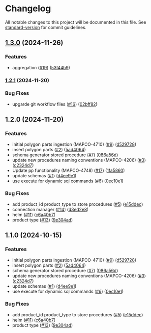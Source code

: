 # Changelog

All notable changes to this project will be documented in this file. See [standard-version](https://github.com/conventional-changelog/standard-version) for commit guidelines.

## [1.3.0](https://github.com/MapColonies/polygon-parts-manager/compare/v1.2.1...v1.3.0) (2024-11-26)


### Features

* aggregation ([#19](https://github.com/MapColonies/polygon-parts-manager/issues/19)) ([53f44b9](https://github.com/MapColonies/polygon-parts-manager/commit/53f44b9a056a34b836f1207cb47ef2c1a42bd94a))

### [1.2.1](https://github.com/MapColonies/polygon-parts-manager/compare/v1.2.0...v1.2.1) (2024-11-20)


### Bug Fixes

* upgarde git workflow files ([#16](https://github.com/MapColonies/polygon-parts-manager/issues/16)) ([02bff82](https://github.com/MapColonies/polygon-parts-manager/commit/02bff827e41130c3a5bacc9120114d284771531a))

## 1.2.0 (2024-11-20)


### Features

* initial polygon parts ingestion (MAPCO-4710) ([#9](https://github.com/MapColonies/polygon-parts-manager/issues/9)) ([d529728](https://github.com/MapColonies/polygon-parts-manager/commit/d5297280d79edf4737cf8eb132c588da79139ffe))
* insert polygon parts ([#2](https://github.com/MapColonies/polygon-parts-manager/issues/2)) ([5ad4064](https://github.com/MapColonies/polygon-parts-manager/commit/5ad4064581d722bd95f27d3c8dc19b0db0d2b54c))
* schema generator stored procedure ([#7](https://github.com/MapColonies/polygon-parts-manager/issues/7)) ([086a56d](https://github.com/MapColonies/polygon-parts-manager/commit/086a56dcb71bef984edbaa457d19775960426df6))
* update new procedures naming conventions (MAPCO-4206) ([#3](https://github.com/MapColonies/polygon-parts-manager/issues/3)) ([c2324d7](https://github.com/MapColonies/polygon-parts-manager/commit/c2324d73c1a05272819797c4be152904f440762a))
* Update pp functionality (MAPCO-4748) ([#17](https://github.com/MapColonies/polygon-parts-manager/issues/17)) ([1fa5860](https://github.com/MapColonies/polygon-parts-manager/commit/1fa5860f763457bb679fb953196438f3f90472c6))
* update schemas ([#1](https://github.com/MapColonies/polygon-parts-manager/issues/1)) ([d4ee9e1](https://github.com/MapColonies/polygon-parts-manager/commit/d4ee9e1d7056b89453627545a752a42c9b8f9e9b))
* use execute for dynamic sql commands ([#6](https://github.com/MapColonies/polygon-parts-manager/issues/6)) ([0ec10e1](https://github.com/MapColonies/polygon-parts-manager/commit/0ec10e1faecc18473fbd2298fa8e67f958c1ca0a))


### Bug Fixes

* add product_id product_type to store procedures ([#5](https://github.com/MapColonies/polygon-parts-manager/issues/5)) ([e15ddec](https://github.com/MapColonies/polygon-parts-manager/commit/e15ddecd6f04d3d20b9b7f6660266efd1ae9212a))
* connection manager ([#14](https://github.com/MapColonies/polygon-parts-manager/issues/14)) ([d3ed2e8](https://github.com/MapColonies/polygon-parts-manager/commit/d3ed2e8e1a2f8ec5440b09bd7f28ed3963d9178a))
* helm ([#11](https://github.com/MapColonies/polygon-parts-manager/issues/11)) ([c6a40b7](https://github.com/MapColonies/polygon-parts-manager/commit/c6a40b7ccb3f2a9f12089c34732c701d4aca3bd7))
* product type ([#13](https://github.com/MapColonies/polygon-parts-manager/issues/13)) ([9e304ad](https://github.com/MapColonies/polygon-parts-manager/commit/9e304ad9cd8377155b408fea8e7e9c15719800e7))

## 1.1.0 (2024-10-15)


### Features

* initial polygon parts ingestion (MAPCO-4710) ([#9](https://github.com/MapColonies/polygon-parts-manager/issues/9)) ([d529728](https://github.com/MapColonies/polygon-parts-manager/commit/d5297280d79edf4737cf8eb132c588da79139ffe))
* insert polygon parts ([#2](https://github.com/MapColonies/polygon-parts-manager/issues/2)) ([5ad4064](https://github.com/MapColonies/polygon-parts-manager/commit/5ad4064581d722bd95f27d3c8dc19b0db0d2b54c))
* schema generator stored procedure ([#7](https://github.com/MapColonies/polygon-parts-manager/issues/7)) ([086a56d](https://github.com/MapColonies/polygon-parts-manager/commit/086a56dcb71bef984edbaa457d19775960426df6))
* update new procedures naming conventions (MAPCO-4206) ([#3](https://github.com/MapColonies/polygon-parts-manager/issues/3)) ([c2324d7](https://github.com/MapColonies/polygon-parts-manager/commit/c2324d73c1a05272819797c4be152904f440762a))
* update schemas ([#1](https://github.com/MapColonies/polygon-parts-manager/issues/1)) ([d4ee9e1](https://github.com/MapColonies/polygon-parts-manager/commit/d4ee9e1d7056b89453627545a752a42c9b8f9e9b))
* use execute for dynamic sql commands ([#6](https://github.com/MapColonies/polygon-parts-manager/issues/6)) ([0ec10e1](https://github.com/MapColonies/polygon-parts-manager/commit/0ec10e1faecc18473fbd2298fa8e67f958c1ca0a))


### Bug Fixes

* add product_id product_type to store procedures ([#5](https://github.com/MapColonies/polygon-parts-manager/issues/5)) ([e15ddec](https://github.com/MapColonies/polygon-parts-manager/commit/e15ddecd6f04d3d20b9b7f6660266efd1ae9212a))
* helm ([#11](https://github.com/MapColonies/polygon-parts-manager/issues/11)) ([c6a40b7](https://github.com/MapColonies/polygon-parts-manager/commit/c6a40b7ccb3f2a9f12089c34732c701d4aca3bd7))
* product type ([#13](https://github.com/MapColonies/polygon-parts-manager/issues/13)) ([9e304ad](https://github.com/MapColonies/polygon-parts-manager/commit/9e304ad9cd8377155b408fea8e7e9c15719800e7))
